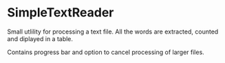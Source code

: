 # SimpleTextReader

Small utlility for processing a text file.
All the words are extracted, counted and diplayed in a table.

Contains progress bar and option to cancel processing of larger files.
